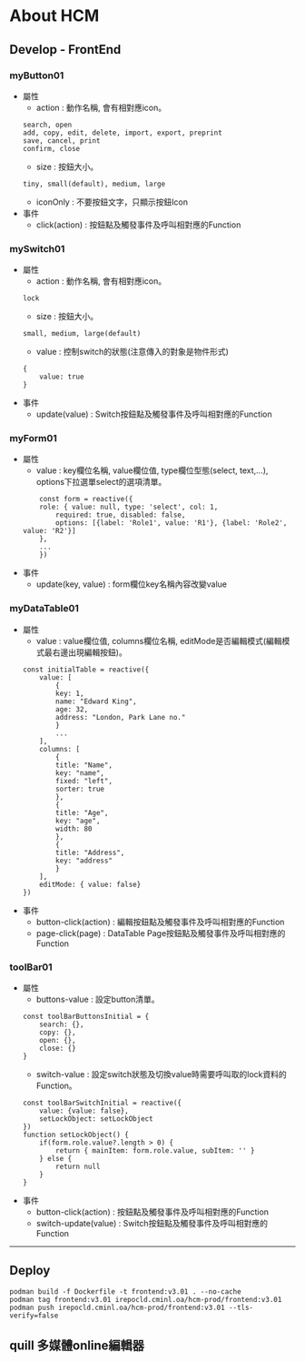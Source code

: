 # About HCM
## Develop - FrontEnd
### myButton01
- 屬性
    - action : 動作名稱, 會有相對應icon。
    ```
    search, open
    add, copy, edit, delete, import, export, preprint
    save, cancel, print
    confirm, close
    ```
    - size : 按鈕大小。
    ```
    tiny, small(default), medium, large
    ```
    - iconOnly : 不要按鈕文字，只顯示按鈕Icon
- 事件
    - click(action) : 按鈕點及觸發事件及呼叫相對應的Function

### mySwitch01
- 屬性
    - action : 動作名稱, 會有相對應icon。
    ```
    lock
    ```
    - size : 按鈕大小。
    ```
    small, medium, large(default)
    ```
    - value : 控制switch的狀態(注意傳入的對象是物件形式)
    ```
    {
        value: true
    }
    ```
- 事件
    - update(value) : Switch按鈕點及觸發事件及呼叫相對應的Function

### myForm01
- 屬性
    - value : key欄位名稱, value欄位值, type欄位型態(select, text,...), options下拉選單select的選項清單。
    ```
        const form = reactive({
        role: { value: null, type: 'select', col: 1,     
            required: true, disabled: false,
            options: [{label: 'Role1', value: 'R1'}, {label: 'Role2', value: 'R2'}]
        },
        ...
        })
    ```
- 事件
    - update(key, value) : form欄位key名稱內容改變value

### myDataTable01
- 屬性
    - value : value欄位值, columns欄位名稱, editMode是否編輯模式(編輯模式最右邊出現編輯按鈕)。
    ```
    const initialTable = reactive({
        value: [
            {
            key: 1,
            name: "Edward King",
            age: 32,
            address: "London, Park Lane no."
            }
            ...
        ],
        columns: [
            {
            title: "Name",
            key: "name",
            fixed: "left",
            sorter: true
            },
            {
            title: "Age",
            key: "age",
            width: 80
            },
            {
            title: "Address",
            key: "address"
            }
        ],
        editMode: { value: false}
    })
    ```
- 事件
    - button-click(action) : 編輯按鈕點及觸發事件及呼叫相對應的Function
    - page-click(page) : DataTable Page按鈕點及觸發事件及呼叫相對應的Function

### toolBar01
- 屬性
    - buttons-value : 設定button清單。
    ```
    const toolBarButtonsInitial = {
        search: {},
        copy: {},
        open: {},
        close: {}
    }
    ```
    - switch-value : 設定switch狀態及切換value時需要呼叫取的lock資料的Function。
    ```
    const toolBarSwitchInitial = reactive({
        value: {value: false},
        setLockObject: setLockObject
    })
    function setLockObject() {
        if(form.role.value?.length > 0) {
            return { mainItem: form.role.value, subItem: '' }
        } else {
            return null
        }
    }
    ```
- 事件
    - button-click(action) : 按鈕點及觸發事件及呼叫相對應的Function
    - switch-update(value) : Switch按鈕點及觸發事件及呼叫相對應的Function
---

## Deploy
```
podman build -f Dockerfile -t frontend:v3.01 . --no-cache
podman tag frontend:v3.01 irepocld.cminl.oa/hcm-prod/frontend:v3.01
podman push irepocld.cminl.oa/hcm-prod/frontend:v3.01 --tls-verify=false
```

## quill 多媒體online編輯器
```
```